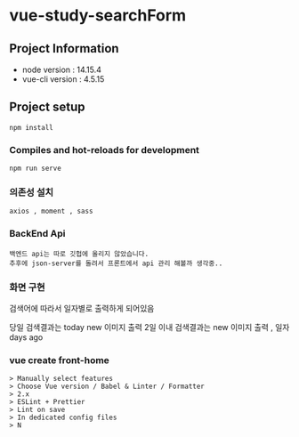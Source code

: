 # vue-study-searchForm

## Project Information
- node version : 14.15.4
- vue-cli version : 4.5.15


## Project setup
```
npm install
```

### Compiles and hot-reloads for development
```
npm run serve
```
### 의존성 설치
```
axios , moment , sass
```

### BackEnd Api
```
백엔드 api는 따로 깃헙에 올리지 않았습니다.
추후에 json-server를 돌려서 프론트에서 api 관리 해볼까 생각중..
```

### 화면 구현

검색어에 따라서 일자별로 출력하게 되어있음 

당일 검색결과는 today new 이미지 출력
2일 이내 검색결과는 new 이미지 출력 , 일자 days ago 

### vue create front-home
```
> Manually select features
> Choose Vue version / Babel & Linter / Formatter
> 2.x
> ESLint + Prettier
> Lint on save
> In dedicated config files
> N
```

